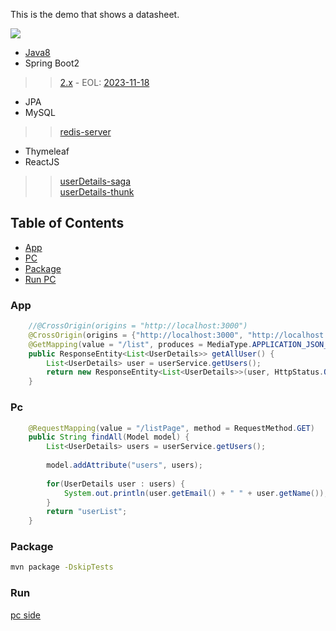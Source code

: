 This is the demo that shows a datasheet.

<img src="https://images2018.cnblogs.com/blog/359743/201806/359743-20180603225915973-2039825735.png" />

* [Java8](https://adoptium.net/temurin/releases/?version=8)
* Spring Boot2    
>> [2.x](https://spring.io/projects/spring-boot#learn) - EOL: [2023-11-18](https://spring.io/projects/spring-boot#support)
* JPA
* MySQL
>> [redis-server](https://tdtc-hrb.github.io/csdn/post/ops_dc_redis_ubuntu/)
* Thymeleaf
* ReactJS    
>> [userDetails-saga](https://github.com/xiaobin80/userDetails-saga)    
>> [userDetails-thunk](https://github.com/xiaobin80/userDetails-thunk)    

## Table of Contents

- [App](#app)
- [PC](#pc)
- [Package](#package)
- [Run PC](#run)

### App
```java
	//@CrossOrigin(origins = "http://localhost:3000")
	@CrossOrigin(origins = {"http://localhost:3000", "http://localhost:3030"})
	@GetMapping(value = "/list", produces = MediaType.APPLICATION_JSON_UTF8_VALUE)
	public ResponseEntity<List<UserDetails>> getAllUser() {
		List<UserDetails> user = userService.getUsers();
		return new ResponseEntity<List<UserDetails>>(user, HttpStatus.OK);
	}
```


### Pc
```java
	@RequestMapping(value = "/listPage", method = RequestMethod.GET)
	public String findAll(Model model) {
		List<UserDetails> users = userService.getUsers();
		
		model.addAttribute("users", users);
		
		for(UserDetails user : users) {
			System.out.println(user.getEmail() + " " + user.getName());
		}
		return "userList";
	}
```

### Package
```bash
mvn package -DskipTests
```

### Run
[pc side](http://localhost:8080/user/listPage)
